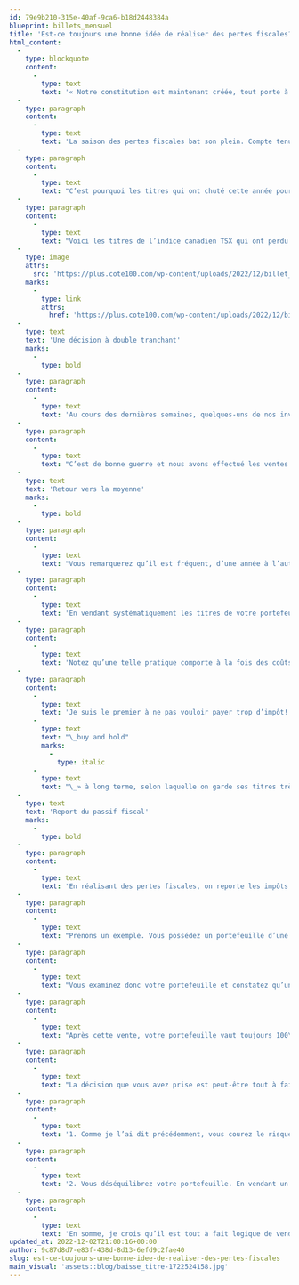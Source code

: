 ```yaml
---
id: 79e9b210-315e-40af-9ca6-b18d2448384a
blueprint: billets_mensuel
title: 'Est-ce toujours une bonne idée de réaliser des pertes fiscales?'
html_content:
  -
    type: blockquote
    content:
      -
        type: text
        text: '« Notre constitution est maintenant créée, tout porte à croire qu’elle sera durable; mais rien n’est certain dans ce monde sauf la mort et les impôts. »- Benjamin Franklin'
  -
    type: paragraph
    content:
      -
        type: text
        text: 'La saison des pertes fiscales bat son plein. Compte tenu de la piètre performance des marchés boursiers en 2022, je crois que l’attrait des pertes fiscales est particulièrement fort cette année. Qui veut payer de l’impôt sur les gains réalisés en cours d’année alors que son portefeuille a perdu de la valeur?'
  -
    type: paragraph
    content:
      -
        type: text
        text: "C’est pourquoi les titres qui ont chuté cette année pourraient connaître une pression à la baisse additionnelle d’ici la fin de l’année. En revanche, de tels titres sont légion. Je calcule que pas moins de 59 titres de l’indice TSX accusaient une baisse d’au moins 20\_% depuis le début de 2022 (en date du 30 novembre dernier). C’est un peu plus d’un cinquième des sociétés formant l’indice S&P/TSX."
  -
    type: paragraph
    content:
      -
        type: text
        text: "Voici les titres de l’indice canadien TSX qui ont perdu au moins 40\_% de leur valeur en 2022 :"
  -
    type: image
    attrs:
      src: 'https://plus.cote100.com/wp-content/uploads/2022/12/billet_20221202.png'
    marks:
      -
        type: link
        attrs:
          href: 'https://plus.cote100.com/wp-content/uploads/2022/12/billet_20221202.png'
  -
    type: text
    text: 'Une décision à double tranchant'
    marks:
      -
        type: bold
  -
    type: paragraph
    content:
      -
        type: text
        text: 'Au cours des dernières semaines, quelques-uns de nos investisseurs nous ont demandé de vendre quelques titres de leur portefeuille avant la fin de l’année afin de réaliser des pertes et de réduire, ou éliminer, la facture fiscale qu’ils auront à payer en 2023. Évidemment, les ventes concernent les titres qui ont perdu le plus de valeur en 2022 dans nos portefeuilles sous gestion.'
  -
    type: paragraph
    content:
      -
        type: text
        text: "C’est de bonne guerre et nous avons effectué les ventes pour eux. C’est d’ailleurs un avantage non négligeable de notre gestion «\_en vif\_», nos investisseurs possédant directement leurs titres. Une telle gestion nous procure une grande flexibilité fiscale par rapport à une gestion qui utiliserait des paniers ou des fonds."
  -
    type: text
    text: 'Retour vers la moyenne'
    marks:
      -
        type: bold
  -
    type: paragraph
    content:
      -
        type: text
        text: "Vous remarquerez qu’il est fréquent, d’une année à l’autre, que les titres ou les fonds qui ont le moins bien fait pendant une année seront ceux qui feront le mieux l’année subséquente. Le contraire est vrai également\_: les gagnants d’hier seront souvent les perdants de demain. C’est le phénomène du retour vers la moyenne et il est omniprésent en Bourse."
  -
    type: paragraph
    content:
      -
        type: text
        text: 'En vendant systématiquement les titres de votre portefeuille qui ont sous-performé au cours d’une année pour réaliser des pertes fiscales ou pour toute autre raison, il y a de fortes chances que vous éliminiez les titres qui procureraient vos rendements de la prochaine année. C’est pourquoi lorsque nous vendons un titre pour prendre des pertes, notre intention est de le racheter dès que les 30 jours prescrits par la loi canadienne de l’impôt sont écoulés.'
  -
    type: paragraph
    content:
      -
        type: text
        text: 'Notez qu’une telle pratique comporte à la fois des coûts (commissions encourues à la vente et au rachat) et des risques – on prend le risque de racheter à un prix supérieur un titre qui avait été vendu; en revanche, le contraire peut tout aussi bien se produire.'
  -
    type: paragraph
    content:
      -
        type: text
        text: 'Je suis le premier à ne pas vouloir payer trop d’impôt! Je crois d’ailleurs que la méthode d’investissement «'
      -
        type: text
        text: "\_buy and hold"
        marks:
          -
            type: italic
      -
        type: text
        text: "\_» à long terme, selon laquelle on garde ses titres très longtemps, est efficace du point de vue fiscal. Dans nos portefeuilles sous gestion, le taux de rotation annuel moyen a été d’environ 15\_% au cours des dernières années. Cela signifie que, en moyenne, nous conservons nos titres pendant une période de près de sept ans."
  -
    type: text
    text: 'Report du passif fiscal'
    marks:
      -
        type: bold
  -
    type: paragraph
    content:
      -
        type: text
        text: 'En réalisant des pertes fiscales, on reporte les impôts qu’on devra inévitablement payer. Ainsi, la prise de pertes fiscales ne règle pas le passif fiscal d’un portefeuille; il ne fait que le repousser dans le temps.'
  -
    type: paragraph
    content:
      -
        type: text
        text: "Prenons un exemple. Vous possédez un portefeuille d’une valeur de 100\_000\_$ dans votre compte personnel au comptant (taxable). Sa valeur comptable actuelle est de 50\_000\_$, ce qui veut dire que vous avez un gain non réalisé de 50\_000\_$. Or, au cours de l’année 2022, vous avez réalisé un gain de 10\_000\_$ en vendant un titre que vous possédiez de longue date."
  -
    type: paragraph
    content:
      -
        type: text
        text: "Vous examinez donc votre portefeuille et constatez qu’un de vos titres affiche une perte de 10\_000\_$. Vous aimez bien le titre et croyez qu’il offre un fort potentiel de rendement attrayant pour les prochaines années. Pour des raisons fiscales, vous optez néanmoins de le vendre et de le racheter dans 30 jours. Le résultat est que vous avez éliminé vos gains pour l’année 2022 et n’aurez donc pas d’impôt à payer l’an prochain."
  -
    type: paragraph
    content:
      -
        type: text
        text: "Après cette vente, votre portefeuille vaut toujours 100\_000\_$. Toutefois, le titre ayant été vendu à perte, la valeur comptable du portefeuille est maintenant de 40\_000\_$ au lieu de 50\_000\_$. Le gain non réalisé de votre portefeuille, son passif fiscal, a donc augmenté de 50\_000\_$ à 60\_000\_$."
  -
    type: paragraph
    content:
      -
        type: text
        text: "La décision que vous avez prise est peut-être tout à fait rationnelle. Il y a toutefois deux importants facteurs à considérer\_avant de la prendre :"
  -
    type: paragraph
    content:
      -
        type: text
        text: '1. Comme je l’ai dit précédemment, vous courez le risque de devoir racheter, dans 30 jours, le titre à un prix supérieur au prix auquel vous l’avez vendu.'
  -
    type: paragraph
    content:
      -
        type: text
        text: '2. Vous déséquilibrez votre portefeuille. En vendant un titre, vous vous retrouvez avec de l’encaisse en portefeuille pendant au moins 30 jours. Advenant un rebond rapide des marchés durant cette période (pendant la seule journée du 10 novembre dernier, l’indice américain a bondi de 5,5 %), le rendement de votre portefeuille en sera probablement affecté. Si, au lieu de vendre un seul de vos titres en portefeuille pour éliminer le gain réalisé, vous deviez en vendre plusieurs, vous vous retrouverez temporairement avec un portefeuille encore plus déséquilibré et un niveau d’encaisse encore plus élevé.'
  -
    type: paragraph
    content:
      -
        type: text
        text: 'En somme, je crois qu’il est tout à fait logique de vendre à perte les titres en lesquels vous avez perdu confiance. Pour les titres que vous désirez conserver à long terme, la décision de vendre à perte pour des fins fiscales peut être judicieuse dans certaines situations, mais elle ne devrait pas être prise systématiquement, sans égard aux risques inhérents.'
updated_at: 2022-12-02T21:00:16+00:00
author: 9c87d8d7-e83f-438d-8d13-6efd9c2fae40
slug: est-ce-toujours-une-bonne-idee-de-realiser-des-pertes-fiscales
main_visual: 'assets::blog/baisse_titre-1722524158.jpg'
---
```

